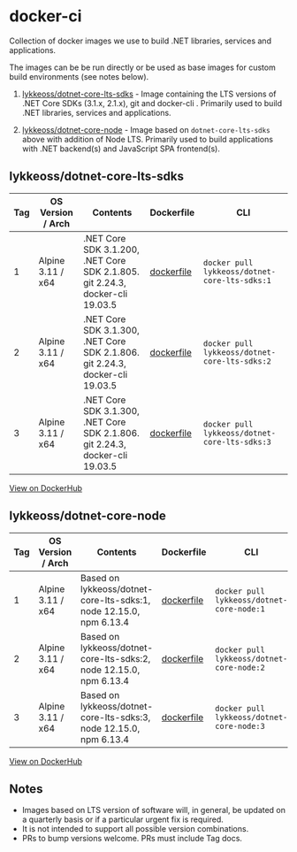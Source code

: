 # docker-ci

Collection of docker images we use to build .NET libraries, services and
applications.

The images can be be run directly or be used as base images for custom build
environments (see notes below).

1. [lykkeoss/dotnet-core-lts-sdks](dotnet-core-lts-sdks) - Image containing the LTS
   versions of .NET Core SDKs (3.1.x, 2.1.x), git and docker-cli . Primarily used to
   build .NET libraries, services and applications.

2. [lykkeoss/dotnet-core-node](dotnet-core-node) - Image based on `dotnet-core-lts-sdks`
   above with addition of Node LTS. Primarily used to build applications with .NET
   backend(s) and JavaScript SPA frontend(s).

## lykkeoss/dotnet-core-lts-sdks

| Tag | OS Version / Arch | Contents | Dockerfile | CLI |
| - | - | - | - | - |
| 1 | Alpine 3.11 / x64 | .NET Core SDK 3.1.200, .NET Core SDK 2.1.805. git 2.24.3, docker-cli 19.03.5 | [dockerfile](dotnet-core-lts-sdks/1/dockerfile) | `docker pull lykkeoss/dotnet-core-lts-sdks:1` |
| 2 | Alpine 3.11 / x64 | .NET Core SDK 3.1.300, .NET Core SDK 2.1.806. git 2.24.3, docker-cli 19.03.5 | [dockerfile](dotnet-core-lts-sdks/2/dockerfile) | `docker pull lykkeoss/dotnet-core-lts-sdks:2` |
| 3 | Alpine 3.11 / x64 | .NET Core SDK 3.1.300, .NET Core SDK 2.1.806. git 2.24.3, docker-cli 19.03.5 | [dockerfile](dotnet-core-lts-sdks/3/dockerfile) | `docker pull lykkeoss/dotnet-core-lts-sdks:3` |


[View on DockerHub](https://hub.docker.com/repository/docker/lykkeoss/dotnet-core-lts-sdks)

## lykkeoss/dotnet-core-node

| Tag | OS Version / Arch | Contents | Dockerfile | CLI |
| - | - | - | - | - |
| 1 | Alpine 3.11 / x64 | Based on lykkeoss/dotnet-core-lts-sdks:1, node 12.15.0, npm 6.13.4  | [dockerfile](dotnet-core-node/1/dockerfile) | `docker pull lykkeoss/dotnet-core-node:1` |
| 2 | Alpine 3.11 / x64 | Based on lykkeoss/dotnet-core-lts-sdks:2, node 12.15.0, npm 6.13.4  | [dockerfile](dotnet-core-node/2/dockerfile) | `docker pull lykkeoss/dotnet-core-node:2` |
| 3 | Alpine 3.11 / x64 | Based on lykkeoss/dotnet-core-lts-sdks:3, node 12.15.0, npm 6.13.4  | [dockerfile](dotnet-core-node/3/dockerfile) | `docker pull lykkeoss/dotnet-core-node:3` |

[View on DockerHub](https://hub.docker.com/repository/docker/lykkeoss/dotnet-core-node)

## Notes

- Images based on LTS version of software will, in general, be updated on a quarterly basis or
  if a particular urgent fix is required.
- It is not intended to support all possible version combinations.
- PRs to bump versions welcome. PRs must include Tag docs.
